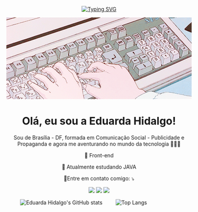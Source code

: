<p align="center">
<a href="https://git.io/typing-svg"><img src="https://readme-typing-svg.demolab.com?font=Fira+Code&pause=1000&color=ffcbdb&size=35&center=true&width=1000&lines=Hello%2C+world+♥" alt="Typing SVG" /></a>
</p>
<p align="center">
  <img src="https://github.com/EduardaHidalgo/EduardaHidalgo/blob/main/gifreadme.gif" alt="tecnology">
  
<h1 align="center">
  Olá, eu sou a Eduarda Hidalgo!
</h1>

<p align="center"> 
 Sou de Brasília - DF, formada em Comunicação Social - Publicidade e Propaganda e agora me aventurando no mundo da tecnologia 👩🏻‍💻
</p>

<p align="center">
 💚 Front-end
</p>

<p align="center">
 📝 Atualmente estudando JAVA 
</p>
<p align="center">
  💌Entre em contato comigo: ⤵️
</p>
<div align= "center"> 
  
  <a href="https://www.instagram.com/eduarda.hidalgo/" target="_blank"><img src="https://img.shields.io/badge/-Instagram-%23E4405F?style=for-the-badge&logo=instagram&logoColor=white" target="_blank"></a>
  <a href = "mailto:contato.eduardahidalgo@gmail.com"><img src="https://img.shields.io/badge/-Gmail-%23333?style=for-the-badge&logo=gmail&logoColor=white" target="_blank"></a>
  <a href="https://www.linkedin.com/in/eduarda-hidalgo-4a2b99181/" target="_blank"><img src="https://img.shields.io/badge/-LinkedIn-%230077B5?style=for-the-badge&logo=linkedin&logoColor=white" target="_blank"></a> 
  
</div>

&nbsp;&nbsp;&nbsp;&nbsp;&nbsp;&nbsp;&nbsp;&nbsp;&nbsp;  ![Eduarda Hidalgo's GitHub stats](https://github-readme-stats.vercel.app/api?username=EduardaHidalgo&theme=dracula&bg_color=4f4045&show_icons=true&hide_title=true&hide=stars) &nbsp;&nbsp;&nbsp;&nbsp;&nbsp;&nbsp;&nbsp;
![Top Langs](https://github-readme-stats.vercel.app/api/top-langs/?username=EduardaHidalgo&layout=compact)     

        
